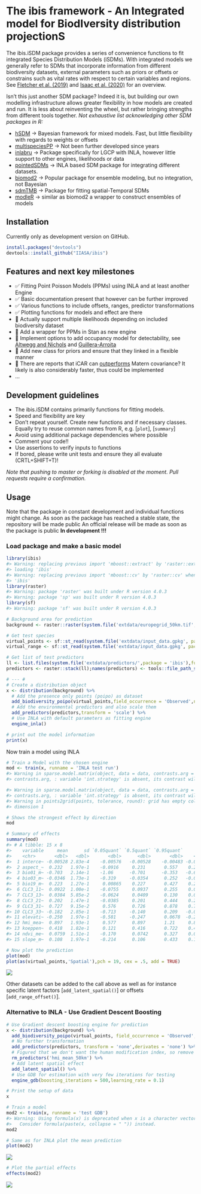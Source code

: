 
<!-- README.md is generated from README.Rmd. Please use this file for any edits-->

# The ibis framework - An **I**ntegrated model for **B**iod**I**versity distribution projection**S**

<!-- <a href='https://github.com/iiasa/rN2000'><img src="man/figures/logo.png" align="right"height=140/></a> --->

The ibis.iSDM package provides a series of convenience functions to fit
integrated Species Distribution Models (iSDMs). With integrated models
we generally refer to SDMs that incorporate information from different
biodiversity datasets, external parameters such as priors or offsets or
constrains such as vital rates with respect to certain variables and
regions. See [Fletcher et
al. (2019)](https://onlinelibrary.wiley.com/doi/abs/10.1002/ecy.2710)
and [Isaac et
al. (2020)](https://linkinghub.elsevier.com/retrieve/pii/S0169534719302551)
for an overview.

Isn’t this just another SDM package? Indeed it is, but building our own
modelling infrastructure allows greater flexibility in how models are
created and run. It is less about reinventing the wheel, but rather
bringing strengths from different tools together. *Not exhaustive list
acknowledging other SDM packages in R:*

-   [hSDM](https://github.com/ghislainv/hSDM) -&gt; Bayesian framework
    for mixed models. Fast, but little flexibility with regards to
    weights or offsets
-   [multispeciesPP](https://github.com/wfithian/multispeciesPP) -&gt;
    Not been further developed since years
-   [inlabru](https://github.com/inlabru-org/inlabru) -&gt; Package
    specifically for LGCP with INLA, however little support to other
    engines, likelihoods or data
-   [pointedSDMs](https://github.com/oharar/PointedSDMs) -&gt; INLA
    based SDM package for integrating different datasets.
-   [biomod2](https://github.com/biomodhub/biomod2) -&gt; Popular
    package for ensemble modeling, but no integration, not Bayesian
-   [sdmTMB](https://github.com/pbs-assess/sdmTMB) -&gt; Package for
    fitting spatial-Temporal SDMs
-   [modleR](https://github.com/Model-R/modleR) -&gt; similar as biomod2
    a wrapper to construct ensembles of models

## Installation

Currently only as development version on GitHub.

``` r
install.packages("devtools")
devtools::install_github("IIASA/ibis")
```

## Features and next key milestones

-   ✅ Fitting Point Poisson Models (PPMs) using INLA and at least
    another Engine
-   ✅ Basic documentation present that however can be further improved
-   ✅ Various functions to include offsets, ranges, predictor
    transformations
-   ✅ Plotting functions for models and effect are there
-   🚧 Actually support multiple likelihoods depending on included
    biodiversity dataset
-   🚧 Add a wrapper for PPMs in Stan as new engine
-   🚧 Implement options to add occupancy model for detectability, see
    [Altwegg and
    Nichols](https://onlinelibrary.wiley.com/doi/abs/10.1111/2041-210X.13090)
    and [Guillera-Arroita](http://doi.wiley.com/10.1111/ecog.02445)
-   🚧 Add new class for priors and ensure that they linked in a flexible
    manner
-   🚧 There are reports that iCAR can
    [outperforms](https://arxiv.org/pdf/1204.6087v1.pdf) Matern
    covariance? It likely is also considerably faster, thus could be
    implemented
-   …

## Development guidelines

-   The ibis.iSDM contains primarily functions for fitting models.
-   Speed and flexibility are key
-   Don’t repeat yourself. Create new functions and if necessary
    classes. Equally try to reuse common names from R, e.g. \[`plot`\],
    \[`summary`\]
-   Avoid using additional package dependencies where possible
-   Comment your code!!
-   Use assertions to verify inputs to functions
-   If bored, please write unit tests and ensure they all evaluate
    (CRTL+SHIFT+T)!

*Note that pushing to master or forking is disabled at the moment. Pull
requests require a confirmation.*

## Usage

Note that the package in constant development and individual functions
might change. As soon as the package has reached a stable state, the
repository will be made public An official release will be made as soon
as the package is public **In development !!!**

### Load package and make a basic model

``` r
library(ibis)
#> Warning: replacing previous import 'mboost::extract' by 'raster::extract' when
#> loading 'ibis'
#> Warning: replacing previous import 'mboost::cv' by 'raster::cv' when loading
#> 'ibis'
library(raster)
#> Warning: package 'raster' was built under R version 4.0.3
#> Warning: package 'sp' was built under R version 4.0.3
library(sf)
#> Warning: package 'sf' was built under R version 4.0.3

# Background area for prediction
background <- raster::raster(system.file('extdata/europegrid_50km.tif', package='ibis'))

# Get test species
virtual_points <- sf::st_read(system.file('extdata/input_data.gpkg', package='ibis'),'points',quiet = TRUE)
virtual_range <- sf::st_read(system.file('extdata/input_data.gpkg', package='ibis'),'range',quiet = TRUE)

# Get list of test predictors
ll <- list.files(system.file('extdata/predictors/',package = 'ibis'),full.names = T)
predictors <- raster::stack(ll);names(predictors) <- tools::file_path_sans_ext(basename(ll))

# --- #
# Create a distribution object
x <- distribution(background) %>%
  # Add the presence only points (poipo) as dataset
  add_biodiversity_poipo(virtual_points,field_occurrence = 'Observed',name = 'Virtual points') %>%
  # Add the environmental predictors and also scale them
  add_predictors(predictors,transform = 'scale') %>% 
  # Use INLA with default parameters as fitting engine
  engine_inla()

# print out the model information
print(x)
```

Now train a model using INLA

``` r
# Train a Model with the chosen engine
mod <- train(x, runname = 'INLA test run')
#> Warning in sparse.model.matrix(object, data = data, contrasts.arg =
#> contrasts.arg, : variable 'int.strategy' is absent, its contrast will be ignored

#> Warning in sparse.model.matrix(object, data = data, contrasts.arg =
#> contrasts.arg, : variable 'int.strategy' is absent, its contrast will be ignored
#> Warning in points2grid(points, tolerance, round): grid has empty column/rows in
#> dimension 1

# Shows the strongest effect by direction
mod

# Summary of effects
summary(mod)
#> # A tibble: 15 x 8
#>    variable     mean      sd `0.05quant` `0.5quant` `0.95quant`     mode     kld
#>    <chr>       <dbl>   <dbl>       <dbl>      <dbl>       <dbl>    <dbl>   <dbl>
#>  1 interce~ -0.00528 2.83e-4    -0.00576   -0.00528    -0.00483 -0.00527 4.75e-7
#>  2 aspect_~  0.232   1.97e-1    -0.0916     0.231       0.557    0.230   8.75e-7
#>  3 bio01_m~ -0.703   2.14e-1    -1.06      -0.701      -0.353   -0.698   2.50e-7
#>  4 bio03_m~ -0.0346  1.73e-1    -0.319     -0.0354      0.252   -0.0369  7.51e-7
#>  5 bio19_m~  0.223   1.27e-1     0.00865    0.227       0.427    0.233   8.61e-7
#>  6 CLC3_11~  0.0922  1.00e-1    -0.0755     0.0937      0.255    0.0967  3.16e-8
#>  7 CLC3_13~  0.0384  5.85e-2    -0.0624     0.0409      0.130    0.0461  2.60e-6
#>  8 CLC3_21~  0.202   1.47e-1    -0.0385     0.201       0.444    0.200   6.53e-7
#>  9 CLC3_31~  0.727   9.15e-2     0.576      0.726       0.878    0.726   9.07e-7
#> 10 CLC3_33~ -0.182   2.85e-1    -0.713     -0.140       0.209   -0.0388  1.36e-6
#> 11 elevati~ -0.250   1.97e-1    -0.581     -0.247       0.0678  -0.239   1.83e-7
#> 12 hmi_mea~  0.897   1.93e-1     0.577      0.897       1.21     0.899   8.65e-7
#> 13 koeppen~  0.418   1.82e-1     0.121      0.416       0.722    0.412   3.49e-8
#> 14 ndvi_me~  0.0759  1.51e-1    -0.170      0.0742      0.327    0.0709  3.84e-8
#> 15 slope_m~  0.108   1.97e-1    -0.214      0.106       0.433    0.104   5.59e-7

# Now plot the prediction
plot(mod)
plot(as(virtual_points,'Spatial'),pch = 19, cex = .5, add = TRUE)
```

![](man/figures/README-unnamed-chunk-3-1.png)<!-- -->

Other datasets can be added to the call above as well as for instance
specific latent factors \[`add_latent_spatial()`\] or offsets
\[`add_range_offset()`\].

### Alternative to INLA - Use Gradient Descent Boosting

``` r
# Use Gradient descent boosting engine for prediction
x <- distribution(background) %>%
  add_biodiversity_poipo(virtual_points, field_occurrence = 'Observed', name = 'Virtual points') %>%
  # No further transformation
  add_predictors(predictors, transform = 'none',derivates = 'none') %>%
  # Figured that we don't want the human modification index, so remove the variable again
  rm_predictors('hmi_mean_50km') %>%
  # Add latent spatial effect
  add_latent_spatial() %>%
  # Use GDB for estimation with very few iterations for testing
  engine_gdb(boosting_iterations = 500,learning_rate = 0.1)

# Print the setup of data
x

# Train a model
mod2 <- train(x, runname = 'test GDB')
#> Warning: Using formula(x) is deprecated when x is a character vector of length > 1.
#>   Consider formula(paste(x, collapse = " ")) instead.
mod2

# Same as for INLA plot the mean prediction
plot(mod2)
```

![](man/figures/README-unnamed-chunk-4-1.png)<!-- -->

``` r
# Plot the partial effects
effects(mod2)
```

![](man/figures/README-unnamed-chunk-4-2.png)<!-- -->
